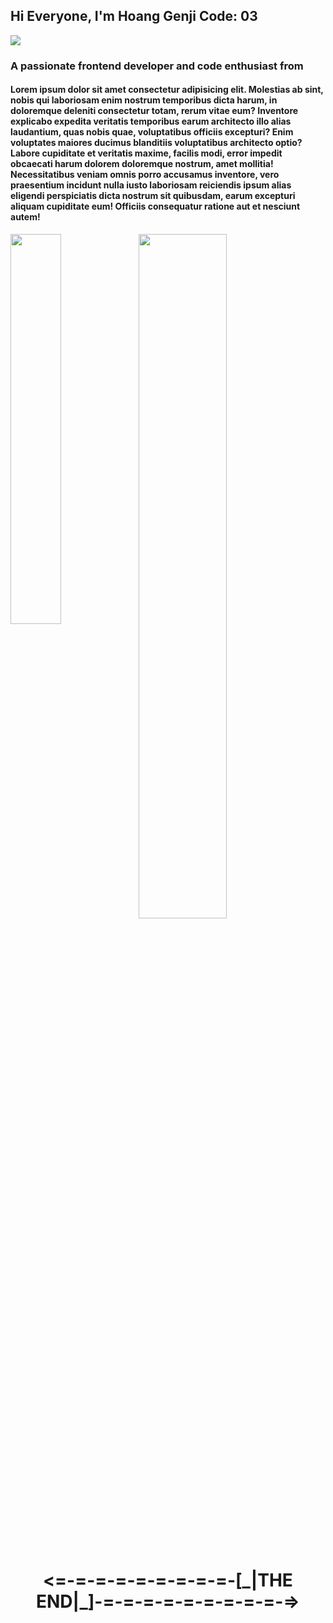<h2>Hi Everyone, I'm Hoang Genji Code: 03</h2>
<img align="center" src="https://www.mypage.vn/wp-content/themes/mypage/images/web-doanh-nghiep.png">

<h3>A passionate frontend developer and code enthusiast from</h3>
<h4> Lorem ipsum dolor sit amet consectetur adipisicing elit. Molestias ab sint, nobis qui laboriosam enim nostrum temporibus dicta harum, in doloremque deleniti consectetur totam, rerum vitae eum? Inventore explicabo expedita veritatis temporibus earum architecto illo alias laudantium, quas nobis quae, voluptatibus officiis excepturi? Enim voluptates maiores ducimus blanditiis voluptatibus architecto optio? Labore cupiditate et veritatis maxime, facilis modi, error impedit obcaecati harum dolorem doloremque nostrum, amet mollitia! Necessitatibus veniam omnis porro accusamus inventore, vero praesentium incidunt nulla iusto laboriosam reiciendis ipsum alias eligendi perspiciatis dicta nostrum sit quibusdam, earum excepturi aliquam cupiditate eum! Officiis consequatur ratione aut et nesciunt autem! </h4>


<p><img align="left" width="40%" src="https://github-readme-stats.vercel.app/api/top-langs?username=a&show_icons=true&locale=en&layout=compact" alt="" /></p>

<p><img align="center" width="53%" src="https://github-readme-stats.vercel.app/api?username=a&show_icons=true&locale=en" alt="" /></p>

<br>

<h1 align="center"> <=-=-=-=-=-=-=-=-=-[_|THE END|_]-=-=-=-=-=-=-=-=-=-=> </h1>

<!--
**HoangGenji003/HoangGenji003** is a ✨ _special_ ✨ repository because its `README.md` (this file) appears on your GitHub profile.

Here are some ideas to get you started:

- 🔭 I’m currently working on ...
- 🌱 I’m currently learning ...
- 👯 I’m looking to collaborate on ...
- 🤔 I’m looking for help with ...
- 💬 Ask me about ...
- 📫 How to reach me: ...
- 😄 Pronouns: ...
- ⚡ Fun fact: ...
-->
